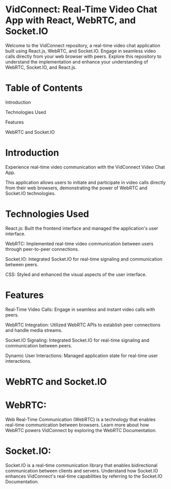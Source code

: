 
# VidConnect: Real-Time Video Chat App with React, WebRTC, and Socket.IO

Welcome to the VidConnect repository, a real-time video chat application built using React.js, WebRTC, and Socket.IO.
Engage in seamless video calls directly from your web browser with peers. Explore this repository to understand the implementation and enhance your understanding of WebRTC, Socket.IO, and React.js.

# Table of Contents
Introduction

Technologies Used

Features

WebRTC and Socket.IO

# Introduction

Experience real-time video communication with the VidConnect Video Chat App.

This application allows users to initiate and participate in video calls directly from their web browsers, demonstrating the power of WebRTC and Socket.IO technologies.

# Technologies Used

React.js: Built the frontend interface and managed the application's user interface.

WebRTC: Implemented real-time video communication between users through peer-to-peer connections.

Socket.IO: Integrated Socket.IO for real-time signaling and communication between peers.

CSS: Styled and enhanced the visual aspects of the user interface.


# Features
Real-Time Video Calls: Engage in seamless and instant video calls with peers.

WebRTC Integration: Utilized WebRTC APIs to establish peer connections and handle media streams.

Socket.IO Signaling: Integrated Socket.IO for real-time signaling and communication between peers.

Dynamic User Interactions: Managed application state for real-time user interactions.



# WebRTC and Socket.IO

# WebRTC:
Web Real-Time Communication (WebRTC) is a technology that enables real-time communication between browsers.
Learn more about how WebRTC powers VidConnect by exploring the WebRTC Documentation.

# Socket.IO:
Socket.IO is a real-time communication library that enables bidirectional communication between clients and servers. 
Understand how Socket.IO enhances VidConnect's real-time capabilities by referring to the Socket.IO Documentation.
